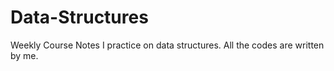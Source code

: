 # Data-Structures

Weekly Course Notes
I practice on data structures. All the codes are written by me.
